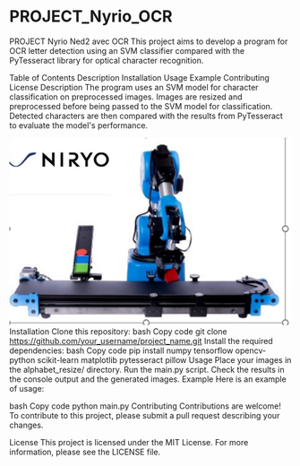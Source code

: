 # PROJECT_Nyrio_OCR
PROJECT Nyrio Ned2  avec OCR
This project aims to develop a program for OCR letter detection using an SVM classifier compared with the PyTesseract library for optical character recognition.

Table of Contents
Description
Installation
Usage
Example
Contributing
License
Description
The program uses an SVM model for character classification on preprocessed images. Images are resized and preprocessed before being passed to the SVM model for classification. Detected characters are then compared with the results from PyTesseract to evaluate the model's performance.

![alt text](image.png)
Installation
Clone this repository:
bash
Copy code
git clone https://github.com/your_username/project_name.git
Install the required dependencies:
bash
Copy code
pip install numpy tensorflow opencv-python scikit-learn matplotlib pytesseract pillow
Usage
Place your images in the alphabet_resize/ directory.
Run the main.py script.
Check the results in the console output and the generated images.
Example
Here is an example of usage:

bash
Copy code
python main.py
Contributing
Contributions are welcome! To contribute to this project, please submit a pull request describing your changes.

License
This project is licensed under the MIT License. For more information, please see the LICENSE file.